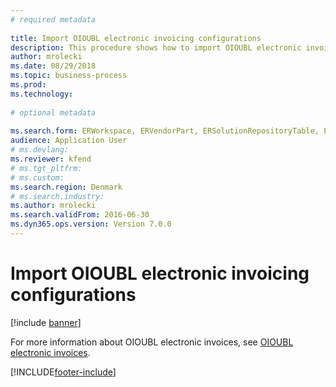 ```yaml
--- 
# required metadata 
 
title: Import OIOUBL electronic invoicing configurations
description: This procedure shows how to import OIOUBL electronic invoice configurations. 
author: mrolecki
ms.date: 08/29/2018
ms.topic: business-process 
ms.prod:  
ms.technology:  
 
# optional metadata 
 
ms.search.form: ERWorkspace, ERVendorPart, ERSolutionRepositoryTable, ERSolutionImport   
audience: Application User 
# ms.devlang:  
ms.reviewer: kfend
# ms.tgt_pltfrm:  
# ms.custom:  
ms.search.region: Denmark
# ms.search.industry: 
ms.author: mrolecki
ms.search.validFrom: 2016-06-30 
ms.dyn365.ops.version: Version 7.0.0 
---
```

# Import OIOUBL electronic invoicing configurations

[!include [banner](../../includes/banner.md)]

For more information about OIOUBL electronic invoices, see [OIOUBL electronic invoices](../emea-dnk-e-invoices.md).

[!INCLUDE[footer-include](../../../includes/footer-banner.md)]
